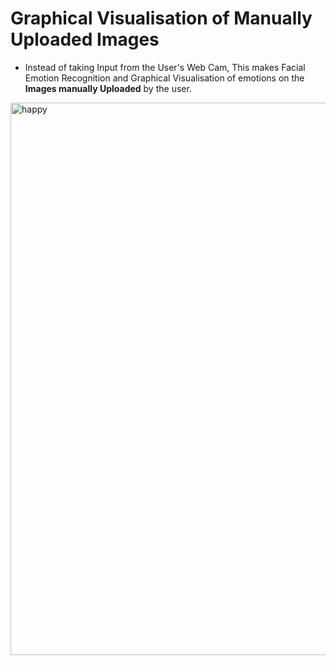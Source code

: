 #  Graphical Visualisation of Manually Uploaded Images

- Instead of taking Input from the User's Web Cam, This makes Facial Emotion Recognition and Graphical Visualisation of 
emotions on the **Images manually Uploaded** by the user.


<img width="884" alt="happy" src="https://user-images.githubusercontent.com/57671048/98132724-c0bd3680-1ee2-11eb-99c2-0788dca613b8.png">


